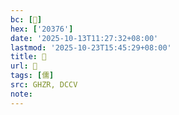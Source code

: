 ```yaml
---
bc: [𠍶]
hex: ['20376']
date: '2025-10-13T11:27:32+08:00'
lastmod: '2025-10-23T15:45:29+08:00'
title: 󰘑
url: 󰘑
tags: [儒]
src: GHZR, DCCV
note:
---
```

